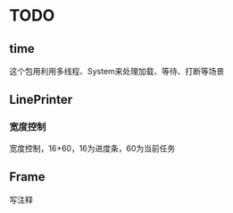 # TODO

## time

这个包用利用多线程、System来处理加载、等待、打断等场景

## LinePrinter

### 宽度控制

宽度控制，16+60，16为进度条，60为当前任务

## Frame

写注释
